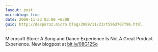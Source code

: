 ```yaml
---
layout: post
microblog: true
date: 2009-11-23 03:00 +0300
guid: http://desparoz.micro.blog/2009/11/23/t5963707796.html
---
```

Microsoft Store: A Song and Dance Experience Is Not A Great Product Experience. New blogpost at [bit.ly/08G12So](http://bit.ly/08G12So)

